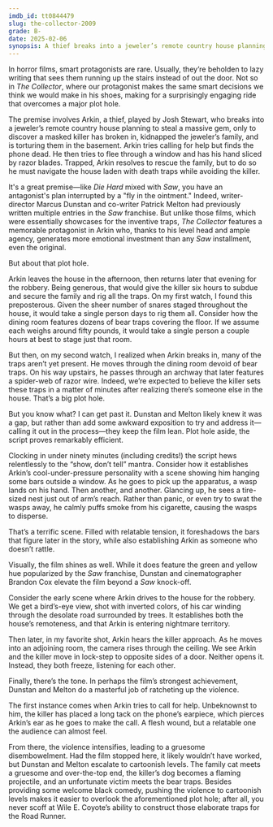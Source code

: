 ```yaml
---
imdb_id: tt0844479
slug: the-collector-2009
grade: B-
date: 2025-02-06
synopsis: A thief breaks into a jeweler’s remote country house planning to steal a massive gem, only to discover a masked killer has broken in, kidnapped the jeweler’s family, and is torturing them in the basement.
---
```


In horror films, smart protagonists are rare. Usually, they’re beholden to lazy writing that sees them running up the stairs instead of out the door. Not so in _The Collector_, where our protagonist makes the same smart decisions we think we would make in his shoes, making for a surprisingly engaging ride that overcomes a major plot hole.

The premise involves Arkin, a thief, played by Josh Stewart, who breaks into a jeweler’s remote country house planning to steal a massive gem, only to discover a masked killer has broken in, kidnapped the jeweler’s family, and is torturing them in the basement. Arkin tries calling for help but finds the phone dead. He then tries to flee through a window and has his hand sliced by razor blades. Trapped, Arkin resolves to rescue the family, but to do so he must navigate the house laden with death traps while avoiding the killer.

It's a great premise—like <span data-imdb-id="tt0095016">_Die Hard_</span> mixed with <span data-imdb-id="tt0387564">_Saw_</span>, you have an antagonist's plan interrupted by a "fly in the ointment." Indeed, writer-director Marcus Dunstan and co-writer Patrick Melton had previously written multiple entries in the _Saw_ franchise. But unlike those films, which were essentially showcases for the inventive traps, _The Collector_ features a memorable protagonist in Arkin who, thanks to his level head and ample agency, generates more emotional investment than any _Saw_ installment, even the original.

But about that plot hole.

Arkin leaves the house in the afternoon, then returns later that evening for the robbery. Being generous, that would give the killer six hours to subdue and secure the family and rig all the traps. On my first watch, I found this preposterous. Given the sheer number of snares staged throughout the house, it would take a single person days to rig them all. Consider how the dining room features dozens of bear traps covering the floor. If we assume each weighs around fifty pounds, it would take a single person a couple hours at best to stage just that room. 

But then, on my second watch, I realized when Arkin breaks in, many of the traps aren’t yet present. He moves through the dining room devoid of bear traps. On his way upstairs, he passes through an archway that later features a spider-web of razor wire. Indeed, we’re expected to believe the killer sets these traps in a matter of minutes after realizing there’s someone else in the house. That’s a big plot hole.

But you know what? I can get past it. Dunstan and Melton likely knew it was a gap, but rather than add some awkward exposition to try and address it—calling it out in the process—they keep the film lean. Plot hole aside, the script proves remarkably efficient.

Clocking in under ninety minutes (including credits!) the script hews relentlessly to the “show, don’t tell” mantra. Consider how it establishes Arkin’s cool-under-pressure personality with a scene showing him hanging some bars outside a window. As he goes to pick up the apparatus, a wasp lands on his hand. Then another, and another. Glancing up, he sees a tire-sized nest just out of arm’s reach. Rather than panic, or even try to swat the wasps away, he calmly puffs smoke from his cigarette, causing the wasps to disperse.

That’s a terrific scene. Filled with relatable tension, it foreshadows the bars that figure later in the story, while also establishing Arkin as someone who doesn’t rattle.

Visually, the film shines as well. While it does feature the green and yellow hue popularized by the _Saw_ franchise, Dunstan and cinematographer Brandon Cox elevate the film beyond a _Saw_ knock-off.

Consider the early scene where Arkin drives to the house for the robbery. We get a bird’s-eye view, shot with inverted colors, of his car winding through the desolate road surrounded by trees. It establishes both the house’s remoteness, and that Arkin is entering nightmare territory.

Then later, in my favorite shot, Arkin hears the killer approach. As he moves into an adjoining room, the camera rises through the ceiling. We see Arkin and the killer move in lock-step to opposite sides of a door. Neither opens it. Instead, they both freeze, listening for each other.

Finally, there’s the tone. In perhaps the film’s strongest achievement, Dunstan and Melton do a masterful job of ratcheting up the violence. 

The first instance comes when Arkin tries to call for help. Unbeknownst to him, the killer has placed a long tack on the phone’s earpiece, which pierces Arkin’s ear as he goes to make the call. A flesh wound, but a relatable one the audience can almost feel.

From there, the violence intensifies, leading to a gruesome disembowelment. Had the film stopped here, it likely wouldn’t have worked, but Dunstan and Melton escalate to cartoonish levels. The family cat meets a gruesome and over-the-top end, the killer’s dog becomes a flaming projectile, and an unfortunate victim meets the bear traps. Besides providing some welcome black comedy, pushing the violence to cartoonish levels makes it easier to overlook the aforementioned plot hole; after all, you never scoff at Wile E. Coyote’s ability to construct those elaborate traps for the Road Runner.